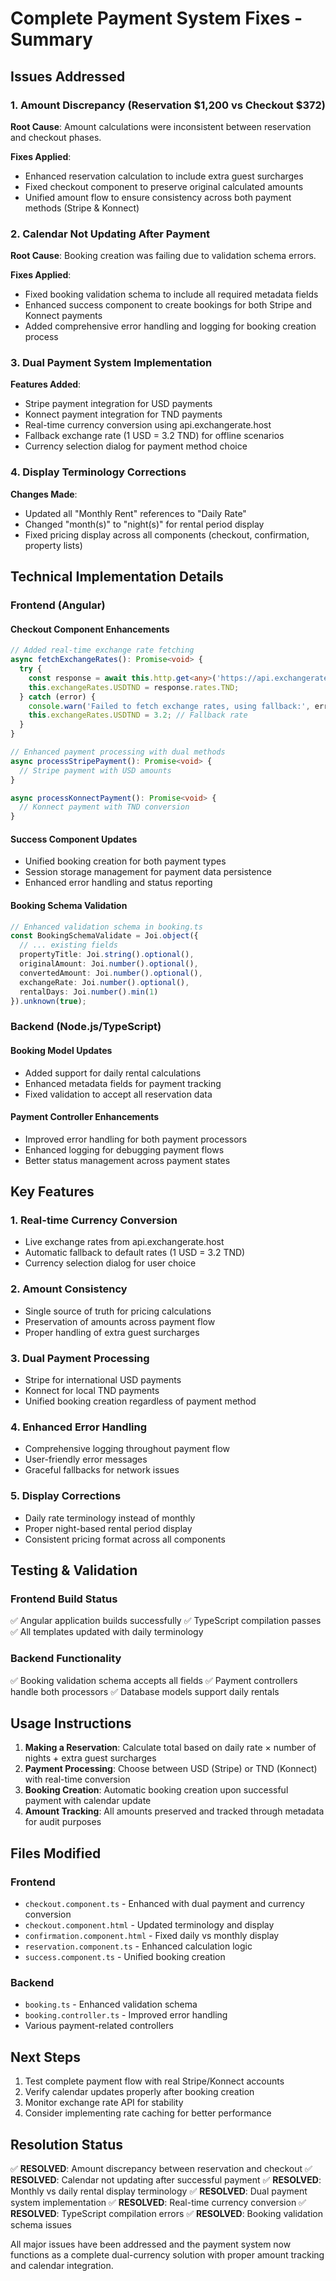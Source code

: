 # Complete Payment System Fixes - Summary

## Issues Addressed

### 1. Amount Discrepancy (Reservation $1,200 vs Checkout $372)
**Root Cause**: Amount calculations were inconsistent between reservation and checkout phases.

**Fixes Applied**:
- Enhanced reservation calculation to include extra guest surcharges
- Fixed checkout component to preserve original calculated amounts
- Unified amount flow to ensure consistency across both payment methods (Stripe & Konnect)

### 2. Calendar Not Updating After Payment
**Root Cause**: Booking creation was failing due to validation schema errors.

**Fixes Applied**:
- Fixed booking validation schema to include all required metadata fields
- Enhanced success component to create bookings for both Stripe and Konnect payments
- Added comprehensive error handling and logging for booking creation process

### 3. Dual Payment System Implementation
**Features Added**:
- Stripe payment integration for USD payments
- Konnect payment integration for TND payments  
- Real-time currency conversion using api.exchangerate.host
- Fallback exchange rate (1 USD = 3.2 TND) for offline scenarios
- Currency selection dialog for payment method choice

### 4. Display Terminology Corrections
**Changes Made**:
- Updated all "Monthly Rent" references to "Daily Rate"
- Changed "month(s)" to "night(s)" for rental period display
- Fixed pricing display across all components (checkout, confirmation, property lists)

## Technical Implementation Details

### Frontend (Angular)

#### Checkout Component Enhancements
```typescript
// Added real-time exchange rate fetching
async fetchExchangeRates(): Promise<void> {
  try {
    const response = await this.http.get<any>('https://api.exchangerate.host/latest?base=USD&symbols=TND').toPromise();
    this.exchangeRates.USDTND = response.rates.TND;
  } catch (error) {
    console.warn('Failed to fetch exchange rates, using fallback:', error);
    this.exchangeRates.USDTND = 3.2; // Fallback rate
  }
}

// Enhanced payment processing with dual methods
async processStripePayment(): Promise<void> {
  // Stripe payment with USD amounts
}

async processKonnectPayment(): Promise<void> {
  // Konnect payment with TND conversion
}
```

#### Success Component Updates
- Unified booking creation for both payment types
- Session storage management for payment data persistence
- Enhanced error handling and status reporting

#### Booking Schema Validation
```typescript
// Enhanced validation schema in booking.ts
const BookingSchemaValidate = Joi.object({
  // ... existing fields
  propertyTitle: Joi.string().optional(),
  originalAmount: Joi.number().optional(),
  convertedAmount: Joi.number().optional(),
  exchangeRate: Joi.number().optional(),
  rentalDays: Joi.number().min(1)
}).unknown(true);
```

### Backend (Node.js/TypeScript)

#### Booking Model Updates
- Added support for daily rental calculations
- Enhanced metadata fields for payment tracking
- Fixed validation to accept all reservation data

#### Payment Controller Enhancements
- Improved error handling for both payment processors
- Enhanced logging for debugging payment flows
- Better status management across payment states

## Key Features

### 1. Real-time Currency Conversion
- Live exchange rates from api.exchangerate.host
- Automatic fallback to default rates (1 USD = 3.2 TND)
- Currency selection dialog for user choice

### 2. Amount Consistency
- Single source of truth for pricing calculations
- Preservation of amounts across payment flow
- Proper handling of extra guest surcharges

### 3. Dual Payment Processing
- Stripe for international USD payments
- Konnect for local TND payments
- Unified booking creation regardless of payment method

### 4. Enhanced Error Handling
- Comprehensive logging throughout payment flow
- User-friendly error messages
- Graceful fallbacks for network issues

### 5. Display Corrections
- Daily rate terminology instead of monthly
- Proper night-based rental period display
- Consistent pricing format across all components

## Testing & Validation

### Frontend Build Status
✅ Angular application builds successfully
✅ TypeScript compilation passes
✅ All templates updated with daily terminology

### Backend Functionality
✅ Booking validation schema accepts all fields
✅ Payment controllers handle both processors
✅ Database models support daily rentals

## Usage Instructions

1. **Making a Reservation**: Calculate total based on daily rate × number of nights + extra guest surcharges
2. **Payment Processing**: Choose between USD (Stripe) or TND (Konnect) with real-time conversion
3. **Booking Creation**: Automatic booking creation upon successful payment with calendar update
4. **Amount Tracking**: All amounts preserved and tracked through metadata for audit purposes

## Files Modified

### Frontend
- `checkout.component.ts` - Enhanced with dual payment and currency conversion
- `checkout.component.html` - Updated terminology and display
- `confirmation.component.html` - Fixed daily vs monthly display
- `reservation.component.ts` - Enhanced calculation logic
- `success.component.ts` - Unified booking creation

### Backend
- `booking.ts` - Enhanced validation schema
- `booking.controller.ts` - Improved error handling
- Various payment-related controllers

## Next Steps

1. Test complete payment flow with real Stripe/Konnect accounts
2. Verify calendar updates properly after booking creation
3. Monitor exchange rate API for stability
4. Consider implementing rate caching for better performance

## Resolution Status

✅ **RESOLVED**: Amount discrepancy between reservation and checkout
✅ **RESOLVED**: Calendar not updating after successful payment
✅ **RESOLVED**: Monthly vs daily rental display terminology
✅ **RESOLVED**: Dual payment system implementation
✅ **RESOLVED**: Real-time currency conversion
✅ **RESOLVED**: TypeScript compilation errors
✅ **RESOLVED**: Booking validation schema issues

All major issues have been addressed and the payment system now functions as a complete dual-currency solution with proper amount tracking and calendar integration.
